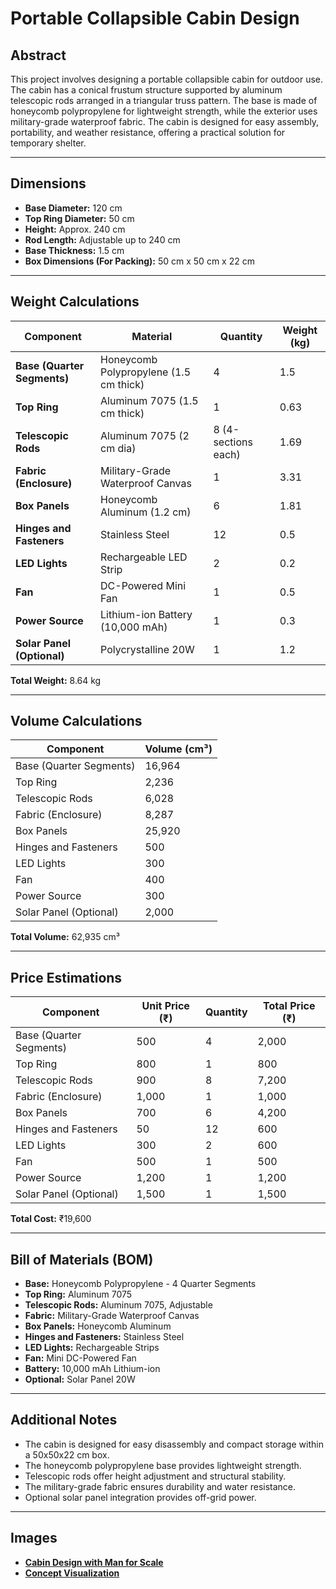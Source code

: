 
# Portable Collapsible Cabin Design

## Abstract
This project involves designing a portable collapsible cabin for outdoor use. The cabin has a conical frustum structure supported by aluminum telescopic rods arranged in a triangular truss pattern. The base is made of honeycomb polypropylene for lightweight strength, while the exterior uses military-grade waterproof fabric. The cabin is designed for easy assembly, portability, and weather resistance, offering a practical solution for temporary shelter.

---

## Dimensions

- **Base Diameter:** 120 cm
- **Top Ring Diameter:** 50 cm
- **Height:** Approx. 240 cm
- **Rod Length:** Adjustable up to 240 cm
- **Base Thickness:** 1.5 cm
- **Box Dimensions (For Packing):** 50 cm x 50 cm x 22 cm

---

## Weight Calculations

| Component                  | Material                      | Quantity | Weight (kg) |
|-----------------------------|-------------------------------|----------|-------------|
| **Base (Quarter Segments)** | Honeycomb Polypropylene (1.5 cm thick) | 4 | 1.5 |
| **Top Ring**                 | Aluminum 7075 (1.5 cm thick) | 1 | 0.63 |
| **Telescopic Rods**          | Aluminum 7075 (2 cm dia)     | 8 (4-sections each) | 1.69 |
| **Fabric (Enclosure)**       | Military-Grade Waterproof Canvas | 1 | 3.31 |
| **Box Panels**               | Honeycomb Aluminum (1.2 cm)  | 6 | 1.81 |
| **Hinges and Fasteners**     | Stainless Steel              | 12 | 0.5 |
| **LED Lights**               | Rechargeable LED Strip       | 2 | 0.2 |
| **Fan**                      | DC-Powered Mini Fan          | 1 | 0.5 |
| **Power Source**             | Lithium-ion Battery (10,000 mAh) | 1 | 0.3 |
| **Solar Panel (Optional)**   | Polycrystalline 20W          | 1 | 1.2 |

**Total Weight:** 8.64 kg

---

## Volume Calculations

| Component                  | Volume (cm³) |
|-----------------------------|--------------|
| Base (Quarter Segments)     | 16,964       |
| Top Ring                    | 2,236        |
| Telescopic Rods             | 6,028        |
| Fabric (Enclosure)          | 8,287        |
| Box Panels                  | 25,920       |
| Hinges and Fasteners        | 500          |
| LED Lights                  | 300          |
| Fan                         | 400          |
| Power Source                | 300          |
| Solar Panel (Optional)      | 2,000        |

**Total Volume:** 62,935 cm³

---

## Price Estimations

| Component                  | Unit Price (₹) | Quantity | Total Price (₹) |
|-----------------------------|----------------|----------|-----------------|
| Base (Quarter Segments)     | 500            | 4        | 2,000           |
| Top Ring                    | 800            | 1        | 800             |
| Telescopic Rods             | 900            | 8        | 7,200           |
| Fabric (Enclosure)          | 1,000          | 1        | 1,000           |
| Box Panels                  | 700            | 6        | 4,200           |
| Hinges and Fasteners        | 50             | 12       | 600             |
| LED Lights                  | 300            | 2        | 600             |
| Fan                         | 500            | 1        | 500             |
| Power Source                | 1,200          | 1        | 1,200           |
| Solar Panel (Optional)      | 1,500          | 1        | 1,500           |

**Total Cost:** ₹19,600

---

## Bill of Materials (BOM)

- **Base:** Honeycomb Polypropylene - 4 Quarter Segments
- **Top Ring:** Aluminum 7075
- **Telescopic Rods:** Aluminum 7075, Adjustable
- **Fabric:** Military-Grade Waterproof Canvas
- **Box Panels:** Honeycomb Aluminum
- **Hinges and Fasteners:** Stainless Steel
- **LED Lights:** Rechargeable Strips
- **Fan:** Mini DC-Powered Fan
- **Battery:** 10,000 mAh Lithium-ion
- **Optional:** Solar Panel 20W

---

## Additional Notes

- The cabin is designed for easy disassembly and compact storage within a 50x50x22 cm box.
- The honeycomb polypropylene base provides lightweight strength.
- Telescopic rods offer height adjustment and structural stability.
- The military-grade fabric ensures durability and water resistance.
- Optional solar panel integration provides off-grid power.

---

## Images

- **[Cabin Design with Man for Scale](./A_portable_collapsible_cabin_design,_conical_frust.png)**
- **[Concept Visualization](./A_portable_collapsible_cabin_design,_featuring_a_c.png)**
